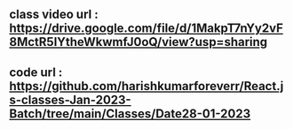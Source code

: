 ## class video url : https://drive.google.com/file/d/1MakpT7nYy2vF8MctR5IYtheWkwmfJ0oQ/view?usp=sharing

## code url : https://github.com/harishkumarforeverr/React.js-classes-Jan-2023-Batch/tree/main/Classes/Date28-01-2023
